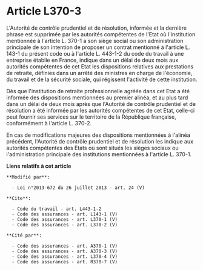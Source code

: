 # Article L370-3

L'Autorité de contrôle prudentiel et de résolution, informée et la dernière phrase est supprimée par les autorités
compétentes de l'Etat où l'institution mentionnée à l'article L. 370-1 a son siège social ou son administration principale de
son intention de proposer un contrat mentionné à l'article L. 143-1 du présent code ou à l'article L. 443-1-2 du code du
travail à une entreprise établie en France, indique dans un délai de deux mois aux autorités compétentes de cet Etat les
dispositions relatives aux prestations de retraite, définies dans un arrêté des ministres en charge de l'économie, du travail
et de la sécurité sociale, qui régissent l'activité de cette institution. 

Dès que l'institution de retraite professionnelle agréée dans cet Etat a été informée des dispositions mentionnées au premier
alinéa, et au plus tard dans un délai de deux mois après que l'Autorité de contrôle prudentiel et de résolution a été
informée par les autorités compétentes de cet Etat, celle-ci peut fournir ses services sur le territoire de la République
française, conformément à l'article L. 370-2. 

En cas de modifications majeures des dispositions mentionnées à l'alinéa précédent, l'Autorité de contrôle prudentiel et de
résolution les indique aux autorités compétentes des Etats où sont situés les sièges sociaux ou l'administration principale
des institutions mentionnées à l'article L. 370-1.

**Liens relatifs à cet article**

	**Modifié par**:

	  - Loi n°2013-672 du 26 juillet 2013 - art. 24 (V)

	**Cite**:

	  - Code du travail - art. L443-1-2
	  - Code des assurances - art. L143-1 (V)
	  - Code des assurances - art. L370-1 (V)
	  - Code des assurances - art. L370-2 (V)

	**Cité par**:

	  - Code des assurances - art. A370-1 (V)
	  - Code des assurances - art. A370-3 (V)
	  - Code des assurances - art. L370-4 (V)
	  - Code des assurances - art. R370-7 (V)
